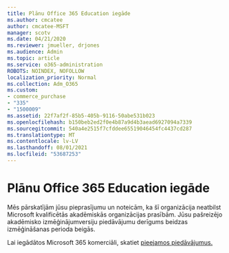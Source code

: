 ```yaml
---
title: Plānu Office 365 Education iegāde
ms.author: cmcatee
author: cmcatee-MSFT
manager: scotv
ms.date: 04/21/2020
ms.reviewer: jmueller, drjones
ms.audience: Admin
ms.topic: article
ms.service: o365-administration
ROBOTS: NOINDEX, NOFOLLOW
localization_priority: Normal
ms.collection: Adm_O365
ms.custom:
- commerce_purchase
- "335"
- "1500009"
ms.assetid: 22f7af2f-85b5-405b-9116-50abe531b023
ms.openlocfilehash: b150beb2ed2f0e4b87a9d4b3aead6927094a7339
ms.sourcegitcommit: 540a4e2515f7cfddee65519046454fc4437cd287
ms.translationtype: MT
ms.contentlocale: lv-LV
ms.lasthandoff: 08/01/2021
ms.locfileid: "53687253"
---
```

# <a name="how-to-purchase-office-365-education-plans"></a>Plānu Office 365 Education iegāde

Mēs pārskatījām jūsu pieprasījumu un noteicām, ka šī organizācija neatbilst Microsoft kvalificētās akadēmiskās organizācijas prasībām. Jūsu pašreizējo akadēmisko izmēģinājumversiju piedāvājumu derīgums beidzas izmēģināšanas perioda beigās.
  
Lai iegādātos Microsoft 365 komerciāli, skatiet [pieejamos piedāvājumus.](https://go.microsoft.com/fwlink/p/?linkid=868433)  